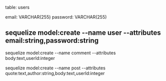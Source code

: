 table: users

email: VARCHAR(255)
password: VARCHAR(255)

sequelize model:create --name user --attributes email:string,password:string
----
sequelize model:create --name comment --attributes body:text,userId:integer

sequelize model:create --name post --attributes quote:text,author:string,body:text,userId:integer